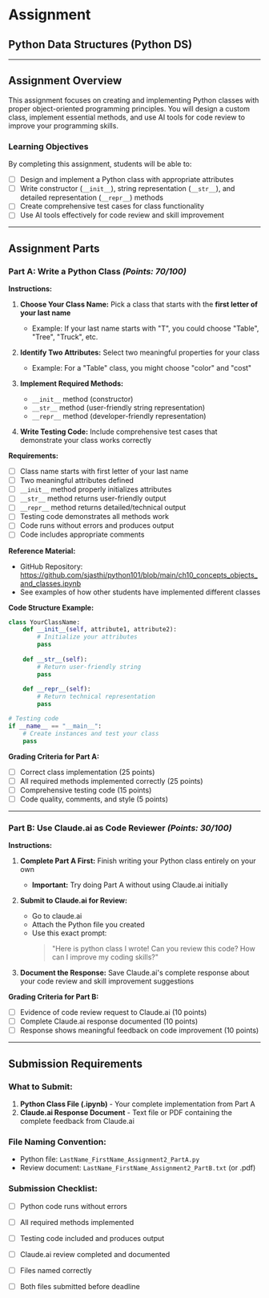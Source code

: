 # Assignment
## Python Data Structures (Python DS)
---

## **Assignment Overview**

This assignment focuses on creating and implementing Python classes with proper object-oriented programming principles. You will design a custom class, implement essential methods, and use AI tools for code review to improve your programming skills.

### **Learning Objectives**
By completing this assignment, students will be able to:
- [ ] Design and implement a Python class with appropriate attributes
- [ ] Write constructor (`__init__`), string representation (`__str__`), and detailed representation (`__repr__`) methods
- [ ] Create comprehensive test cases for class functionality
- [ ] Use AI tools effectively for code review and skill improvement

---

## **Assignment Parts**

### **Part A: Write a Python Class** *(Points: 70/100)*

**Instructions:**
1. **Choose Your Class Name:** Pick a class that starts with the **first letter of your last name**
   - Example: If your last name starts with "T", you could choose "Table", "Tree", "Truck", etc.

2. **Identify Two Attributes:** Select two meaningful properties for your class
   - Example: For a "Table" class, you might choose "color" and "cost"

3. **Implement Required Methods:**
   - `__init__` method (constructor)
   - `__str__` method (user-friendly string representation)
   - `__repr__` method (developer-friendly representation)

4. **Write Testing Code:** Include comprehensive test cases that demonstrate your class works correctly

**Requirements:**
- [ ] Class name starts with first letter of your last name
- [ ] Two meaningful attributes defined
- [ ] `__init__` method properly initializes attributes
- [ ] `__str__` method returns user-friendly output
- [ ] `__repr__` method returns detailed/technical output
- [ ] Testing code demonstrates all methods work
- [ ] Code runs without errors and produces output
- [ ] Code includes appropriate comments

**Reference Material:**
- GitHub Repository: https://github.com/sjasthi/python101/blob/main/ch10_concepts_objects_and_classes.ipynb
- See examples of how other students have implemented different classes

**Code Structure Example:**
```python
class YourClassName:
    def __init__(self, attribute1, attribute2):
        # Initialize your attributes
        pass
    
    def __str__(self):
        # Return user-friendly string
        pass
    
    def __repr__(self):
        # Return technical representation
        pass

# Testing code
if __name__ == "__main__":
    # Create instances and test your class
    pass
```

**Grading Criteria for Part A:**
- [ ] Correct class implementation (25 points)
- [ ] All required methods implemented correctly (25 points)
- [ ] Comprehensive testing code (15 points)
- [ ] Code quality, comments, and style (5 points)

---

### **Part B: Use Claude.ai as Code Reviewer** *(Points: 30/100)*

**Instructions:**
1. **Complete Part A First:** Finish writing your Python class entirely on your own
   - **Important:** Try doing Part A without using Claude.ai initially

2. **Submit to Claude.ai for Review:**
   - Go to claude.ai
   - Attach the Python file you created
   - Use this exact prompt: 
     > "Here is python class I wrote! Can you review this code? How can I improve my coding skills?"

3. **Document the Response:** Save Claude.ai's complete response about your code review and skill improvement suggestions

**Grading Criteria for Part B:**
- [ ] Evidence of code review request to Claude.ai (10 points)
- [ ] Complete Claude.ai response documented (10 points)
- [ ] Response shows meaningful feedback on code improvement (10 points)

---

## **Submission Requirements**

### **What to Submit:**
1. **Python Class File (.ipynb)** - Your complete implementation from Part A
2. **Claude.ai Response Document** - Text file or PDF containing the complete feedback from Claude.ai

### **File Naming Convention:**
- Python file: `LastName_FirstName_Assignment2_PartA.py`
- Review document: `LastName_FirstName_Assignment2_PartB.txt` (or .pdf)

### **Submission Checklist:**
- [ ] Python code runs without errors
- [ ] All required methods implemented
- [ ] Testing code included and produces output
- [ ] Claude.ai review completed and documented
- [ ] Files named correctly
- [ ] Both files submitted before deadline


